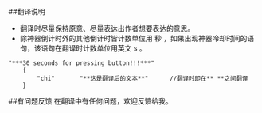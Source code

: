 ##翻译说明
* 翻译时尽量保持原意、尽量表达出作者想要表达的意思。
* 除神器倒计时外的其他倒计时皆计数单位用 秒 ，如果出现神器冷却时间的语句，该语句在翻译时计数单位用英文 s 。

```
"***30 seconds for pressing button!!!***"
    {
		"chi"		"**这是翻译后的文本**"      //翻译时即在** **之间翻译
	}
```
##有问题反馈
在翻译中有任何问题，欢迎反馈给我。
